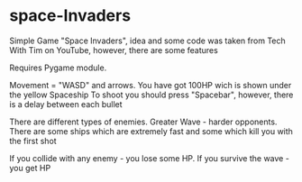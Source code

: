 # space-Invaders
Simple Game "Space Invaders", idea and some code was taken from Tech With Tim on YouTube, however, there are some features

Requires Pygame module.


Movement = "WASD" and arrows. You have got 100HP wich is shown under the yellow Spaceship
To shoot you should press "Spacebar", however, there is a delay between each bullet

There are different types of enemies. Greater Wave - harder opponents.
There are some ships which are extremely fast and some which kill you with the first shot

If you collide with any enemy - you lose some HP.
If you survive the wave - you get HP
